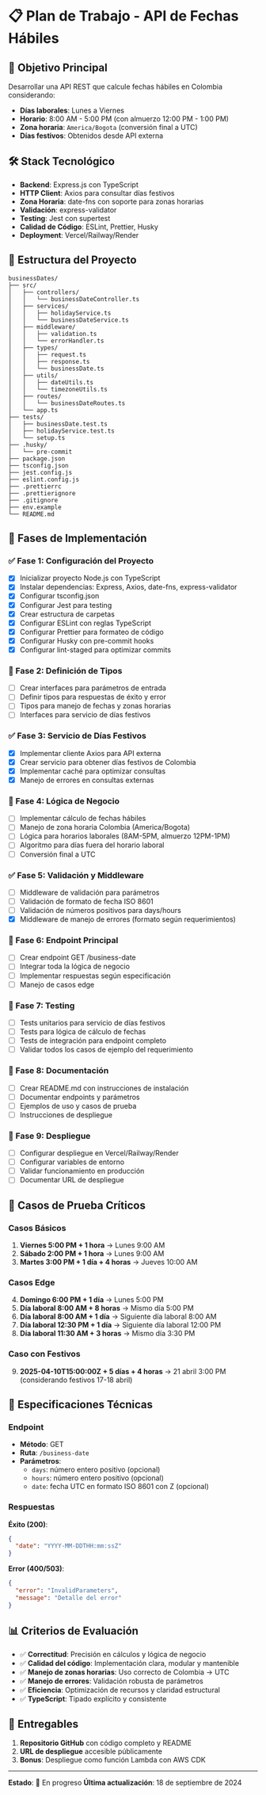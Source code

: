 # 📋 Plan de Trabajo - API de Fechas Hábiles

## 🎯 Objetivo Principal

Desarrollar una API REST que calcule fechas hábiles en Colombia considerando:

- **Días laborales**: Lunes a Viernes
- **Horario**: 8:00 AM - 5:00 PM (con almuerzo 12:00 PM - 1:00 PM)
- **Zona horaria**: `America/Bogota` (conversión final a UTC)
- **Días festivos**: Obtenidos desde API externa

## 🛠️ Stack Tecnológico

- **Backend**: Express.js con TypeScript
- **HTTP Client**: Axios para consultar días festivos
- **Zona Horaria**: date-fns con soporte para zonas horarias
- **Validación**: express-validator
- **Testing**: Jest con supertest
- **Calidad de Código**: ESLint, Prettier, Husky
- **Deployment**: Vercel/Railway/Render

## 📁 Estructura del Proyecto

```
businessDates/
├── src/
│   ├── controllers/
│   │   └── businessDateController.ts
│   ├── services/
│   │   ├── holidayService.ts
│   │   └── businessDateService.ts
│   ├── middleware/
│   │   ├── validation.ts
│   │   └── errorHandler.ts
│   ├── types/
│   │   ├── request.ts
│   │   ├── response.ts
│   │   └── businessDate.ts
│   ├── utils/
│   │   ├── dateUtils.ts
│   │   └── timezoneUtils.ts
│   ├── routes/
│   │   └── businessDateRoutes.ts
│   └── app.ts
├── tests/
│   ├── businessDate.test.ts
│   ├── holidayService.test.ts
│   └── setup.ts
├── .husky/
│   └── pre-commit
├── package.json
├── tsconfig.json
├── jest.config.js
├── eslint.config.js
├── .prettierrc
├── .prettierignore
├── .gitignore
├── env.example
└── README.md
```

## 🔄 Fases de Implementación

### ✅ Fase 1: Configuración del Proyecto

- [x] Inicializar proyecto Node.js con TypeScript
- [x] Instalar dependencias: Express, Axios, date-fns, express-validator
- [x] Configurar tsconfig.json
- [x] Configurar Jest para testing
- [x] Crear estructura de carpetas
- [x] Configurar ESLint con reglas TypeScript
- [x] Configurar Prettier para formateo de código
- [x] Configurar Husky con pre-commit hooks
- [x] Configurar lint-staged para optimizar commits

### 🔄 Fase 2: Definición de Tipos

- [ ] Crear interfaces para parámetros de entrada
- [ ] Definir tipos para respuestas de éxito y error
- [ ] Tipos para manejo de fechas y zonas horarias
- [ ] Interfaces para servicio de días festivos

### ✅ Fase 3: Servicio de Días Festivos

- [x] Implementar cliente Axios para API externa
- [x] Crear servicio para obtener días festivos de Colombia
- [x] Implementar caché para optimizar consultas
- [x] Manejo de errores en consultas externas

### 🔄 Fase 4: Lógica de Negocio

- [ ] Implementar cálculo de fechas hábiles
- [ ] Manejo de zona horaria Colombia (America/Bogota)
- [ ] Lógica para horarios laborales (8AM-5PM, almuerzo 12PM-1PM)
- [ ] Algoritmo para días fuera del horario laboral
- [ ] Conversión final a UTC

### ✅ Fase 5: Validación y Middleware

- [ ] Middleware de validación para parámetros
- [ ] Validación de formato de fecha ISO 8601
- [ ] Validación de números positivos para days/hours
- [x] Middleware de manejo de errores (formato según requerimientos)

### 🔄 Fase 6: Endpoint Principal

- [ ] Crear endpoint GET /business-date
- [ ] Integrar toda la lógica de negocio
- [ ] Implementar respuestas según especificación
- [ ] Manejo de casos edge

### 🔄 Fase 7: Testing

- [ ] Tests unitarios para servicio de días festivos
- [ ] Tests para lógica de cálculo de fechas
- [ ] Tests de integración para endpoint completo
- [ ] Validar todos los casos de ejemplo del requerimiento

### 🔄 Fase 8: Documentación

- [ ] Crear README.md con instrucciones de instalación
- [ ] Documentar endpoints y parámetros
- [ ] Ejemplos de uso y casos de prueba
- [ ] Instrucciones de despliegue

### 🔄 Fase 9: Despliegue

- [ ] Configurar despliegue en Vercel/Railway/Render
- [ ] Configurar variables de entorno
- [ ] Validar funcionamiento en producción
- [ ] Documentar URL de despliegue

## 🎯 Casos de Prueba Críticos

### Casos Básicos

1. **Viernes 5:00 PM + 1 hora** → Lunes 9:00 AM
2. **Sábado 2:00 PM + 1 hora** → Lunes 9:00 AM
3. **Martes 3:00 PM + 1 día + 4 horas** → Jueves 10:00 AM

### Casos Edge

4. **Domingo 6:00 PM + 1 día** → Lunes 5:00 PM
5. **Día laboral 8:00 AM + 8 horas** → Mismo día 5:00 PM
6. **Día laboral 8:00 AM + 1 día** → Siguiente día laboral 8:00 AM
7. **Día laboral 12:30 PM + 1 día** → Siguiente día laboral 12:00 PM
8. **Día laboral 11:30 AM + 3 horas** → Mismo día 3:30 PM

### Caso con Festivos

9. **2025-04-10T15:00:00Z + 5 días + 4 horas** → 21 abril 3:00 PM (considerando festivos 17-18 abril)

## 🔧 Especificaciones Técnicas

### Endpoint

- **Método**: GET
- **Ruta**: `/business-date`
- **Parámetros**:
  - `days`: número entero positivo (opcional)
  - `hours`: número entero positivo (opcional)
  - `date`: fecha UTC en formato ISO 8601 con Z (opcional)

### Respuestas

**Éxito (200)**:

```json
{
  "date": "YYYY-MM-DDTHH:mm:ssZ"
}
```

**Error (400/503)**:

```json
{
  "error": "InvalidParameters",
  "message": "Detalle del error"
}
```

## 📊 Criterios de Evaluación

- ✅ **Correctitud**: Precisión en cálculos y lógica de negocio
- ✅ **Calidad del código**: Implementación clara, modular y mantenible
- ✅ **Manejo de zonas horarias**: Uso correcto de Colombia → UTC
- ✅ **Manejo de errores**: Validación robusta de parámetros
- ✅ **Eficiencia**: Optimización de recursos y claridad estructural
- ✅ **TypeScript**: Tipado explícito y consistente

## 🚀 Entregables

1. **Repositorio GitHub** con código completo y README
2. **URL de despliegue** accesible públicamente
3. **Bonus**: Despliegue como función Lambda con AWS CDK

---

**Estado**: 🔄 En progreso
**Última actualización**: 18 de septiembre de 2024

